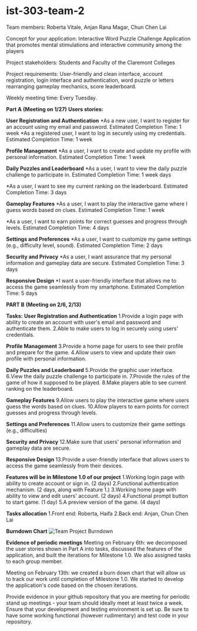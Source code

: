 # ist-303-team-2

Team members: Roberta Vitale, Anjan Rana Magar, Chun Chen Lai

Concept for your application: Interactive Word Puzzle Challenge Application that promotes mental stimulations and interactive community among the players

Project stakeholders: Students and Faculty of the Claremont Colleges

Project requirements: User-friendly and clean interface, account registration, login interface and authentication, word puzzle or letters rearranging gameplay mechanics, score leaderboard.

Weekly meeting time: Every Tuesday.

**Part A** **(Meeting on 1/27)**
**Users stories:**

**User Registration and Authentication**
*As a new user, I want to register for an account using my email and password.
Estimated Completion Time: 1 week
*As a registered user, I want to log in securely using my credentials.
Estimated Completion Time: 1 week

**Profile Management**
*As a user, I want to create and update my profile with personal information.
Estimated Completion Time: 1 week

**Daily Puzzles and Leaderboard**
*As a user, I want to view the daily puzzle challenge to participate in.
Estimated Completion Time: 1 week days

*As a user, I want to see my current ranking on the leaderboard.
Estimated Completion Time: 3 days

**Gameplay Features**
*As a user, I want to play the interactive game where I guess words based on clues.
Estimated Completion Time: 1 week

*As a user, I want to earn points for correct guesses and progress through levels.
Estimated Completion Time: 4 days

**Settings and Preferences**
*As a user, I want to customize my game settings (e.g., difficulty level, sound).
Estimated Completion Time: 2 days

**Security and Privacy**
*As a user, I want assurance that my personal information and gameplay data are secure.
Estimated Completion Time: 3 days

**Responsive Design**
*I want a user-friendly interface that allows me to access the game seamlessly from my smartphone.
Estimated Completion Time: 5 days

**PART B** **(Meeting on 2/6, 2/13)**

**Tasks:**
**User Registration and Authentication**
1.Provide a login page with ability to create an account with user's email and password and authenticate them.
2.Able to make users to log in securely using users' credentials.

**Profile Management**
3.Provide a home page for users to see their profile and prepare for the game.
4.Allow users to view and update their own profile with personal information.

**Daily Puzzles and Leaderboard**
5.Provide the graphic user interface.
6.View the daily puzzle challenge to participate in.
7.Provide the rules of the game of how it supposed to be played.
8.Make players able to see current ranking on the leaderboard.

**Gameplay Features**
9.Allow users to play the interactive game where users guess the words based on clues.
10.Allow players to earn points for correct guesses and progress through levels.

**Settings and Preferences**
11.Allow users to customize their game settings (e.g., difficulties)

**Security and Privacy**
12.Make sure that users' personal information and gameplay data are secure.

**Responsive Design**
13.Provide a user-friendly interface that allows users to access the game seamlessly from their devices.

**Features will be in Milestone 1.0 of our project**
1.Working login page with ability to create account or sign in. (2 days)
2.Functional authentication mechanism.                          (2 days, along with Feature 1.)
3.Working home page with ability to view and edit users' account. (2 days)
4.Functional prompt button to start game.                       (1 day)
5.A preview version of the game.                                (4 days)

**Tasks allocation**
1.Front end: Roberta, Haifa
2.Back end: Anjan, Chun Chen Lai

**Burndown Chart**
![Team Project Burndown](https://github.com/MikeLaiGitHub/ist-303-team-2/assets/123436580/64be8eab-d054-4155-84a3-a186971d9fe8)

**Evidence of periodic meetings**
Meeting on February 6th: we decomposed the user stories shown in Part A into tasks, discussed the features of the application, and built the iterations for Milestone 1.0. We also assigned tasks to each group member.

Meeting on February 13th: we created a burn down chart that will allow us to track our work until completion of Milestone 1.0. We started to develop the application's code based on the chosen iterations.

Provide evidence in your github repository that you are meeting for periodic stand up meetings - your team should ideally meet at least twice a week.
Ensure that your development and testing environment is set up. Be sure to have some working functional (however rudimentary) and test code in your repository.

